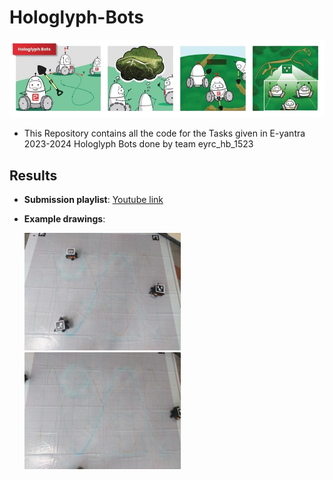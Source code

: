 # Hologlyph-Bots

![alt text](https://github.com/Loki-Silvres/Hologlyph-Bots/blob/main/Hologylph_bots_background.png?raw=true)

- This Repository contains all the code for the Tasks given in E-yantra 2023-2024 Hologlyph Bots done by team eyrc_hb_1523

## Results
- **Submission playlist**: [Youtube link](https://youtube.com/playlist?list=PL_9--5xsFYUQ-xg70fmYQrzXn2ip_9O3C&si=z0v1tnEO03IPCXnJ)

- **Example drawings**:
  
  <img src="https://github.com/Loki-Silvres/Hologlyph-Bots/blob/main/Arena%20photos/Task_5_arena_with_Bots.jpg?raw=true" width="250" /> <img src="https://github.com/Loki-Silvres/Hologlyph-Bots/blob/main/Arena%20photos/Task_5_result.jpg" width="250" />


